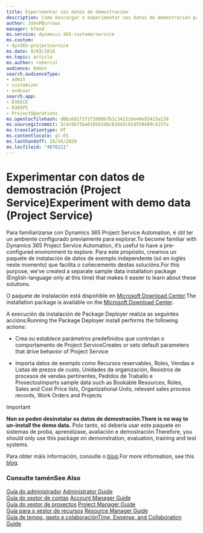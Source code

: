 ```yaml
---
title: Experimentar cos datos de demostración
description: Como descargar e experimentar cos datos de demostración para Project Service Automation.
author: JohnPBurrows
manager: kfend
ms.service: dynamics-365-customerservice
ms.custom:
- dyn365-projectservice
ms.date: 8/03/2018
ms.topic: article
ms.author: ruhercul
audience: Admin
search.audienceType:
- admin
- customizer
- enduser
search.app:
- D365CE
- D365PS
- ProjectOperations
ms.openlocfilehash: d0bc6d171f2f3080b7b1c34222de49e93415a139
ms.sourcegitcommit: 5c4c9bf3ba018562d6cb3443c01d550489c415fa
ms.translationtype: HT
ms.contentlocale: gl-ES
ms.lasthandoff: 10/16/2020
ms.locfileid: "4076211"
---
```

# <a name="experiment-with-demo-data-project-service"></a><span data-ttu-id="3956d-103">Experimentar con datos de demostración (Project Service)</span><span class="sxs-lookup"><span data-stu-id="3956d-103">Experiment with demo data (Project Service)</span></span>

<span data-ttu-id="3956d-104">Para familiarizarse con Dynamics 365 Project Service Automation, é útil ter un ambiente configurado previamente para explorar.</span><span class="sxs-lookup"><span data-stu-id="3956d-104">To become familiar with Dynamics 365 Project Service Automation, it’s useful to have a pre-configured environment to explore.</span></span> <span data-ttu-id="3956d-105">Para este propósito, creamos un paquete de instalación de datos de exemplo independente (só en inglés neste momento) que facilita o coñecemento destas solucións.</span><span class="sxs-lookup"><span data-stu-id="3956d-105">For this purpose, we’ve created a separate sample data installation package (English-language only at this time) that makes it easier to learn about these solutions.</span></span> 

<span data-ttu-id="3956d-106">O paquete de instalación está dispoñible en [Microsoft Download Center](https://go.microsoft.com/fwlink/?linkid=859966).</span><span class="sxs-lookup"><span data-stu-id="3956d-106">The installation package is available on the [Microsoft Download Center](https://go.microsoft.com/fwlink/?linkid=859966).</span></span>  

<span data-ttu-id="3956d-107">A execución da instalación de Package Deployer realiza as seguintes accións:</span><span class="sxs-lookup"><span data-stu-id="3956d-107">Running the Package Deployer install performs the following actions:</span></span> 
  
-   <span data-ttu-id="3956d-108">Crea ou establece parámetros predefinidos que controlan o comportamento de Project Service</span><span class="sxs-lookup"><span data-stu-id="3956d-108">Creates or sets default parameters that drive behavior of Project Service</span></span>  
  
-   <span data-ttu-id="3956d-109">Importa datos de exemplo como Recursos reservables, Roles, Vendas e Listas de prezos de custo, Unidades da organización, Rexistros de procesos de vendas pertinentes, Pedidos de Traballo e Proxectos</span><span class="sxs-lookup"><span data-stu-id="3956d-109">Imports sample data such as Bookable Resources, Roles, Sales and Cost Price lists, Organizational Units, relevant sales process records, Work Orders and Projects</span></span>    
  
> [!IMPORTANT]
> <span data-ttu-id="3956d-110">**Non se poden desinstalar os datos de demostración.**</span><span class="sxs-lookup"><span data-stu-id="3956d-110">**There is no way to un-install the demo data.**</span></span> <span data-ttu-id="3956d-111">Polo tanto, só debería usar este paquete en sistemas de proba, aprendizaxe, avaliación e demostración.</span><span class="sxs-lookup"><span data-stu-id="3956d-111">Therefore, you should only use this package on demonstration, evaluation, training and test systems.</span></span>

<span data-ttu-id="3956d-112">Para obter máis información, consulte o [blog](https://blogs.msdn.microsoft.com/crm/2017/10/24/microsoft-dynamics-365-for-field-service-and-project-service-automation-sample-data).</span><span class="sxs-lookup"><span data-stu-id="3956d-112">For more information, see this [blog](https://blogs.msdn.microsoft.com/crm/2017/10/24/microsoft-dynamics-365-for-field-service-and-project-service-automation-sample-data).</span></span>





  
### <a name="see-also"></a><span data-ttu-id="3956d-113">Consulte tamén</span><span class="sxs-lookup"><span data-stu-id="3956d-113">See Also</span></span>  
 <span data-ttu-id="3956d-114">[Guía do administrador](../psa/admin-guide.md) </span><span class="sxs-lookup"><span data-stu-id="3956d-114">[Administrator Guide](../psa/admin-guide.md) </span></span>  
 <span data-ttu-id="3956d-115">[Guía do xestor de contas](../psa/account-manager-guide.md) </span><span class="sxs-lookup"><span data-stu-id="3956d-115">[Account Manager Guide](../psa/account-manager-guide.md) </span></span>  
 <span data-ttu-id="3956d-116">[Guía do xestor de proxectos](../psa/project-manager-guide.md) </span><span class="sxs-lookup"><span data-stu-id="3956d-116">[Project Manager Guide](../psa/project-manager-guide.md) </span></span>  
 <span data-ttu-id="3956d-117">[Guía para o xestor de recursos](../psa/resource-manager-guide.md) </span><span class="sxs-lookup"><span data-stu-id="3956d-117">[Resource Manager Guide](../psa/resource-manager-guide.md) </span></span>  
 [<span data-ttu-id="3956d-118">Guía de tempo, gasto e colaboración</span><span class="sxs-lookup"><span data-stu-id="3956d-118">Time, Expense, and Collaboration Guide</span></span>](../psa/time-expense-collaboration-guide.md)
